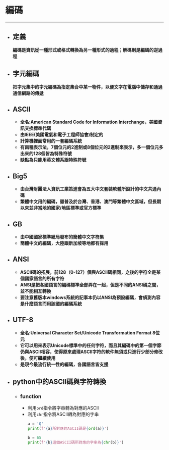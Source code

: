 # 編碼
---

  + ## 定義
    **編碼是資訊從一種形式或格式轉換為另一種形式的過程；解碼則是編碼的逆過程**

  + ## 字元編碼
    **把字元集中的字元編碼為指定集合中某一物件，以便文字在電腦中儲存和通過通信網路的傳遞**

  + ## ASCII
    + **全名:American Standard Code for Information Interchange，美國資訊交換標準代碼**
    + **由IEEE(美國電氣和電子工程師協會)制定的**
    + **計算機裡面常用的一套編碼系統**
    + **有兩種表示法，7個位元的2進制或8個位元的2進制來表示，多一個位元多出來的128個皆為特殊符號**
    + **缺點為只能用英文體系跟特殊符號**
  
  + ## Big5
    + **由台灣財團法人資訊工業策進會為五大中文套裝軟體所設計的中文共通內碼**
    + **繁體中文用的編碼，雖普及於台灣、香港、澳門等繁體中文區域，但長期以來並非當地的國家/地區標準或官方標準**
  
  + ## GB
    + **由中國國家標準總局發布的簡體中文字符集**
    + **簡體中文的編碼，大陸跟新加坡等地都有採用**
  
  + ## ANSI
    + **ASCII碼的拓展，前128（0-127）個與ASCII碼相同，之後的字符全是某個國家語言的所有字符**
    + **ANSI是把各國語言的編碼標準全部弄在一起，但是不同的ANSI碼之間，並不能相互轉換**
    + **要注意舊版本windows系統的記事本仍以ANSI為預設編碼，會偵測內容是什麼語言而用該國的編碼系統**
  
  + ## UTF-8
    + **全名:Universal Character Set/Unicode Transformation Format 8位元**
    + **它可以用來表示Unicode標準中的任何字符，而且其編碼中的第一個字節仍與ASCII相容，使得原來處理ASCII字符的軟件無須或只進行少部分修改後，便可繼續使用**
    + **是現今最流行統一性的編碼，各國語言皆支援**

  
  + ## python中的ASCII碼與字符轉換
    + ### function
      + 利用`ord`指令將字串轉為對應的ASCII
      + 利用`chr`指令將ASCII轉為對應的字串
        ```python
        a = 'Q'
        print(f'{a}所對應的ASCII碼是{ord(a)}')

        b = 65
        print(f'{b}這個ASCII碼所對應的字串為{chr(b)}')

        ```
